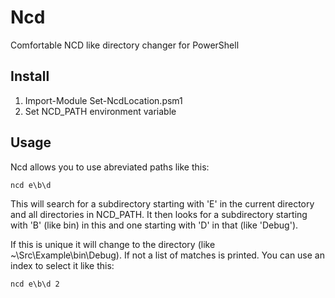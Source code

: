 # Ncd
Comfortable NCD like directory changer for PowerShell

## Install

1. Import-Module Set-NcdLocation.psm1
2. Set NCD_PATH environment variable

## Usage

Ncd allows you to use abreviated paths like this:

`ncd e\b\d`

This will search for a subdirectory starting with 'E' in the current directory and all directories in NCD_PATH. 
It then looks for a subdirectory starting with 'B' (like bin) in this and one starting with 'D' in that (like 'Debug').

If this is unique it will change to the directory (like ~\Src\Example\bin\Debug). If not a list of matches is printed. You can use an index to select it like this:

`ncd e\b\d 2`
